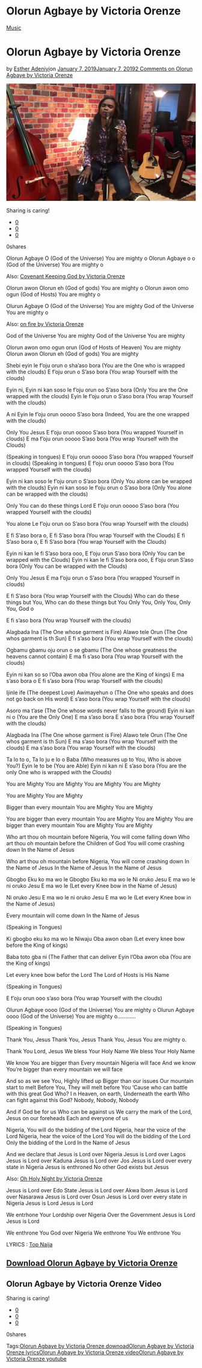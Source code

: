 # Olorun Agbaye by Victoria Orenze

[Music](https://estheradeniyi.com/category/music/)
# Olorun Agbaye by Victoria Orenze

by [Esther Adeniyi](https://estheradeniyi.com/author/esther-adeniyi/)on [January 7, 2019January 7, 2019](https://estheradeniyi.com/olorun-agbaye-by-victoria-orenze/)[2 Comments on Olorun Agbaye by Victoria Orenze](https://estheradeniyi.com/olorun-agbaye-by-victoria-orenze/#comments)

![Olorun Agbaye by Victoria Orenze](images\Victoria-Orenze_Olorun-Agbaye.jpg)

Sharing is caring!

- [0](https://www.facebook.com/sharer/sharer.php?u=https%3A%2F%2Festheradeniyi.com%2Folorun-agbaye-by-victoria-orenze%2F&amp;t=Olorun%20Agbaye%20by%20Victoria%20Orenze)
- [0](https://twitter.com/intent/tweet?text=Olorun%20Agbaye%20by%20Victoria%20Orenze&amp;url=https%3A%2F%2Festheradeniyi.com%2Folorun-agbaye-by-victoria-orenze%2F)
- [0](#)

0shares

Olorun Agbaye O (God of the Universe)
 You are mighty o
 Olorun Agbaye o o (God of the Universe)
 You are mighty o

Also: [Covenant Keeping God by Victoria Orenze](https://estheradeniyi.com/covenant-keeping-god-by-victoria-orenze/)

Olorun awon Olorun eh (God of gods)
 You are mighty o
 Olorun awon omo ogun (God of Hosts)
 You are mighty o

Olurun Agbaye O (God of the Universe)
 You are mighty
 God of the Universe
 You are mighty o

Also: [on fire by Victoria Orenze](https://estheradeniyi.com/on-fire-by-victoria-orenze/)

God of the Universe
 You are mighty
 God of the Universe
 You are mighty

Olorun awon omo ogun orun (God of Hosts of Heaven)
 You are mighty
 Olorun awon Olorun eh (God of gods)
 You are mighty

Shebi eyin le f&#x2019;oju orun o sha&#x2019;aso bora
 (You are the One who is wrapped with the clouds)
 E f&#x2019;oju orun o S&#x2019;aso bora (You wrap Yourself with the clouds)

Eyin ni, Eyin ni kan soso le f&#x2019;oju orun oo S&#x2019;aso bora
 (Only You are the One wrapped with the clouds)
 Eyin le f&#x2019;oju orun o S&#x2019;aso bora (You wrap Yourself with the clouds)

A ni Eyin le f&#x2019;oju orun ooooo S&#x2019;aso bora
 (Indeed, You are the one wrapped with the clouds)

Only You Jesus
 E f&#x2019;oju orun ooooo S&#x2019;aso bora (You wrapped Yourself in clouds)
 E ma f&#x2019;oju orun ooooo S&#x2019;aso bora (You wrap Yourself with the Clouds)

(Speaking in tongues)
 E f&#x2019;oju orun ooooo S&#x2019;aso bora (You wrapped Yourself in clouds)
 (Speaking in tongues)
 E f&#x2019;oju orun ooooo S&#x2019;aso bora (You wrapped Yourself with the clouds)

Eyin ni kan soso le f&#x2019;oju orun o S&#x2019;aso bora
 (Only You alone can be wrapped with the clouds)
 Eyin ni kan soso le f&#x2019;oju orun o S&#x2019;aso bora
 (Only You alone can be wrapped with the clouds)

Only You can do these things Lord
 E f&#x2019;oju orun ooooo S&#x2019;aso bora (You wrapped Yourself with the clouds)

You alone
 Le f&#x2019;oju orun oo S&#x2019;aso bora (You wrap Yourself with the clouds)

E fi S&#x2019;aso bora o, E fi S&#x2019;aso bora
 (You wrap Yourself with the Clouds)
 E fi S&#x2019;aso bora o, E fi S&#x2019;aso bora
 (You wrap Yourself with the Clouds)

Eyin ni kan le fi S&#x2019;aso bora ooo, E f&#x2019;oju orun S&#x2019;aso bora
 (Only You can be wrapped with the Clouds)
 Eyin ni kan le fi S&#x2019;aso bora ooo, E f&#x2019;oju orun S&#x2019;aso bora
 (Only You can be wrapped with the Clouds)

Only You Jesus
 E ma f&#x2019;oju orun o S&#x2019;aso bora (You wrapped Yourself in clouds)

E fi S&#x2019;aso bora
 (You wrap Yourself with the Clouds)
 Who can do these things but You,
 Who can do these things but You
 Only You, Only You, Only You, God o

E fi s&#x2019;aso bora (You wrap Yourself with the clouds)

Alagbada Ina (The One whose garment is Fire)
 Alawo tele Orun (The One whos garment is th Sun)
 E fi s&#x2019;aso bora (You wrap Yourself with the clouds)

Ogbamu gbamu oju orun o se gbamu
 (The One whose greatness the heavens cannot contain)
 E ma fi s&#x2019;aso bora (You wrap Yourself with the clouds)

Eyin ni kan so so l&#x2019;Oba awon oba
 (You alone are the King of kings)
 E ma s&#x2019;aso bora o
 E fi s&#x2019;aso bora (You wrap Yourself with the clouds)

Ijinle ife (The deepest Love)
 Awimayehun o (The One who speaks and does not go back on His word)
 E s&#x2019;aso bora (You wrap Yourself with the clouds)

Asoro ma t&#x2019;ase (The One whose words never falls to the ground)
 Eyin ni kan ni o (You are the Only One)
 E ma s&#x2019;aso bora
 E s&#x2019;aso bora (You wrap Yourself with the clouds)

Alagbada Ina (The One whose garment is Fire)
 Alawo tele Orun (The One whos garment is th Sun)
 E ma s&#x2019;aso bora (You wrap Yourself with the clouds)
 E ma s&#x2019;aso bora (You wrap Yourself with the clouds)

Ta lo to o, Ta lo ju e lo o Baba
 (Who measures up to You, Who is above You?)
 Eyin le to be (You are Able)
 Eyin ni kan ni E s&#x2019;aso bora
 (You are the only One who is wrapped with the Clouds)

You are Mighty
 You are Mighty
 You are Mighty
 You are Mighty

You are Mighty
 You are Mighty

Bigger than every mountain
 You are Mighty
 You are Mighty

You are bigger than every mountain
 You are Mighty
 You are Mighty
 You are bigger than every mountain
 You are Mighty
 You are Mighty

Who art thou oh mountain before Nigeria,
 You will come falling down
 Who art thou oh mountain before the Children of God
 You will come crashing down
 In the Name of Jesus

Who art thou oh mountain before Nigeria,
 You will come crashing down
 In the Name of Jesus
 In the Name of Jesus
 In the Name of Jesus

Gbogbo Eku ko ma wo le
 Gbogbo Eku ko ma wo le
 Ni oruko Jesu
 E ma wo le ni oruko Jesu
 E ma wo le
 (Let every Knee bow in the Name of Jesus)

Ni oruko Jesu
 E ma wo le ni oruko Jesu
 E ma wo le
 (Let every Knee bow in the Name of Jesus)

Every mountain will come down
 In the Name of Jesus

(Speaking in Tongues)

Ki gbogbo eku ko ma wo le
 Niwaju Oba awon oban
 (Let every knee bow before the King of kings)

Baba toto gba ni (The Father that can deliver
 Eyin l&#x2019;Oba awon oba (You are the King of kings)

Let every knee bow befor the Lord
 The Lord of Hosts is His Name

(Speaking in Tongues)

E f&#x2019;oju orun ooo s&#x2019;aso bora
 (You wrap Yourself with the clouds)

Olurun Agbaye oooo (God of the Universe)
 You are mighty o
 Olurun Agbaye oooo (God of the Universe)
 You are mighty o&#x2026;&#x2026;&#x2026;&#x2026;

(Speaking in Tongues)

Thank You, Jesus
 Thank You, Jesus
 Thank You, Jesus
 You are mighty o.

Thank You Lord, Jesus
 We bless Your Holy Name
 We bless Your Holy Name

We know You are bigger than Every mountain Nigeria will face
 And we know You&#x2019;re bigger than every mountain we will face

And so as we see You, Highly lifted up
 Bigger than our issues
 Our mountain start to melt
 Before You, They will melt before You
 &#x2018;Cause who can battle with this great God Who? I
 n Heaven, on earth, Underneath the earth
 Who can fight against this God?
 Nobody, Nobody, Nobody

And if God be for us
 Who can be against us
 We carry the mark of the Lord, Jesus on our foreheads
 Each and everyone of us

Nigeria, You will do the bidding of the Lord
 Nigeria, hear the voice of the Lord
 Nigeria, hear the voice of the Lord
 You will do the bidding of the Lord
 Only the bidding of the Lord
 In the Name of Jesus

And we declare that Jesus is Lord over Nigeria
 Jesus is Lord over Lagos
 Jesus is Lord over Kaduna
 Jesus is Lord over Jos
 Jesus is Lord over every state in Nigeria
 Jesus is enthroned
 No other God exists but Jesus

Also: [Oh Holy Night by Victoria Orenze](https://estheradeniyi.com/oh-holy-night-by-victoria-orenze/)

Jesus is Lord over Edo State
 Jesus is Lord over Akwa Ibom
 Jesus is Lord over Nasarawa
 Jesus is Lord over Osun
 Jesus is Lord over every state in Nigeria
 Jesus is Lord
 Jesus is Lord

We entrhone Your Lordship over Nigeria
 Over the Government
 Jesus is Lord
 Jesus is Lord

We enthrone You God over Nigeria
 We enthrone You
 We enthrone You

LYRICS : [Top Naija](https://topnaija.ng/download-victoria-orenze-olorun-agbaye-audiovideolyrics/)

## [Download Olorun Agbaye by Victoria Orenze](http://www.gmusicplus.com/victoria-orenze-olorun-agbaye/)

## Olorun Agbaye by Victoria Orenze Video

Sharing is caring!

- [0](https://www.facebook.com/sharer/sharer.php?u=https%3A%2F%2Festheradeniyi.com%2Folorun-agbaye-by-victoria-orenze%2F&amp;t=Olorun%20Agbaye%20by%20Victoria%20Orenze)
- [0](https://twitter.com/intent/tweet?text=Olorun%20Agbaye%20by%20Victoria%20Orenze&amp;url=https%3A%2F%2Festheradeniyi.com%2Folorun-agbaye-by-victoria-orenze%2F)
- [0](#)

0shares

Tags:[Olorun Agbaye by Victoria Orenze downoad](https://estheradeniyi.com/tag/olorun-agbaye-by-victoria-orenze-downoad/)[Olorun Agbaye by Victoria Orenze lyrics](https://estheradeniyi.com/tag/olorun-agbaye-by-victoria-orenze-lyrics/)[Olorun Agbaye by Victoria Orenze video](https://estheradeniyi.com/tag/olorun-agbaye-by-victoria-orenze-video/)[Olorun Agbaye by Victoria Orenze youtube](https://estheradeniyi.com/tag/olorun-agbaye-by-victoria-orenze-youtube/)